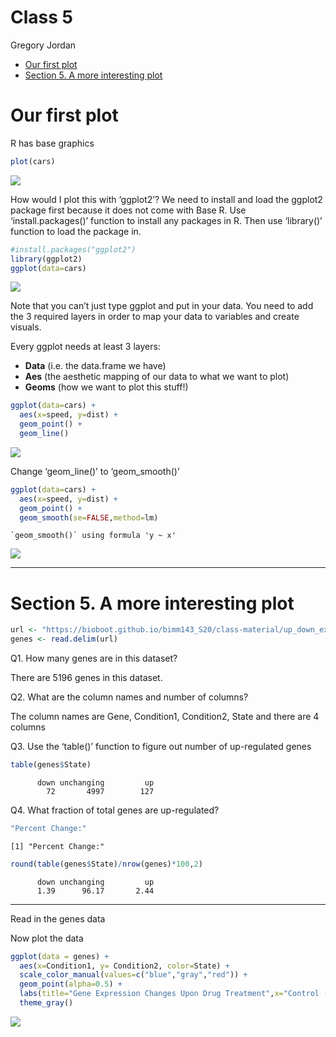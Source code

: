 Class 5
================
Gregory Jordan

- <a href="#our-first-plot" id="toc-our-first-plot">Our first plot</a>
- <a href="#section-5.-a-more-interesting-plot"
  id="toc-section-5.-a-more-interesting-plot">Section 5. A more
  interesting plot</a>

# Our first plot

R has base graphics

``` r
plot(cars)
```

![](Class05_files/figure-commonmark/unnamed-chunk-2-1.png)

How would I plot this with ‘ggplot2’? We need to install and load the
ggplot2 package first because it does not come with Base R. Use
‘install.packages()’ function to install any packages in R. Then use
‘library()’ function to load the package in.

``` r
#install.packages("ggplot2")
library(ggplot2)
ggplot(data=cars)
```

![](Class05_files/figure-commonmark/unnamed-chunk-4-1.png)

Note that you can’t just type ggplot and put in your data. You need to
add the 3 required layers in order to map your data to variables and
create visuals.

Every ggplot needs at least 3 layers:

- **Data** (i.e. the data.frame we have)
- **Aes** (the aesthetic mapping of our data to what we want to plot)
- **Geoms** (how we want to plot this stuff!)

``` r
ggplot(data=cars) + 
  aes(x=speed, y=dist) + 
  geom_point() + 
  geom_line()
```

![](Class05_files/figure-commonmark/unnamed-chunk-6-1.png)

Change ‘geom_line()’ to ‘geom_smooth()’

``` r
ggplot(data=cars) + 
  aes(x=speed, y=dist) + 
  geom_point() + 
  geom_smooth(se=FALSE,method=lm)
```

    `geom_smooth()` using formula 'y ~ x'

![](Class05_files/figure-commonmark/unnamed-chunk-8-1.png)

------------------------------------------------------------------------

# Section 5. A more interesting plot

``` r
url <- "https://bioboot.github.io/bimm143_S20/class-material/up_down_expression.txt"
genes <- read.delim(url)
```

Q1. How many genes are in this dataset?

There are 5196 genes in this dataset.

Q2. What are the column names and number of columns?

The column names are Gene, Condition1, Condition2, State and there are 4
columns

Q3. Use the ‘table()’ function to figure out number of up-regulated
genes

``` r
table(genes$State)
```


          down unchanging         up 
            72       4997        127 

Q4. What fraction of total genes are up-regulated?

``` r
"Percent Change:"
```

    [1] "Percent Change:"

``` r
round(table(genes$State)/nrow(genes)*100,2)
```


          down unchanging         up 
          1.39      96.17       2.44 

------------------------------------------------------------------------

Read in the genes data

Now plot the data

``` r
ggplot(data = genes) +
  aes(x=Condition1, y= Condition2, color=State) +
  scale_color_manual(values=c("blue","gray","red")) +
  geom_point(alpha=0.5) +
  labs(title="Gene Expression Changes Upon Drug Treatment",x="Control (no drug)",y="Drug Treatment")+
  theme_gray() 
```

![](Class05_files/figure-commonmark/unnamed-chunk-16-1.png)
